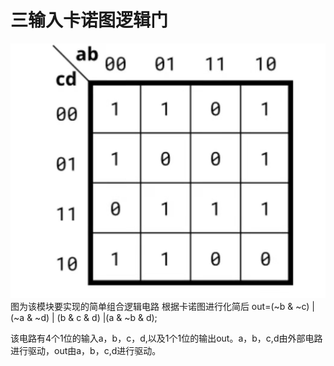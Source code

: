 三输入卡诺图逻辑门
================================================================

![该模块对应的卡诺图](./photo.jpg)
图为该模块要实现的简单组合逻辑电路
根据卡诺图进行化简后 out=(~b & ~c) | (~a & ~d) | (b & c & d) |(a & ~b & d);

该电路有4个1位的输入a，b，c，d,以及1个1位的输出out。a，b，c,d由外部电路进行驱动，out由a，b，c,d进行驱动。
